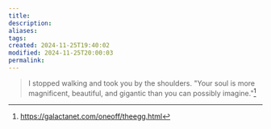 ```yaml
---
title: 
description: 
aliases: 
tags: 
created: 2024-11-25T19:40:02
modified: 2024-11-25T20:00:03
permalink: 
---
```


> I stopped walking and took you by the shoulders. "Your soul is more magnificent, beautiful, and gigantic than you can possibly imagine."[^2]



[^1]: https://www.ted.com/talks/ted_ed_what_if_you_experienced_every_human_life_in_history?subtitle=en

[^2]: https://galactanet.com/oneoff/theegg.html
